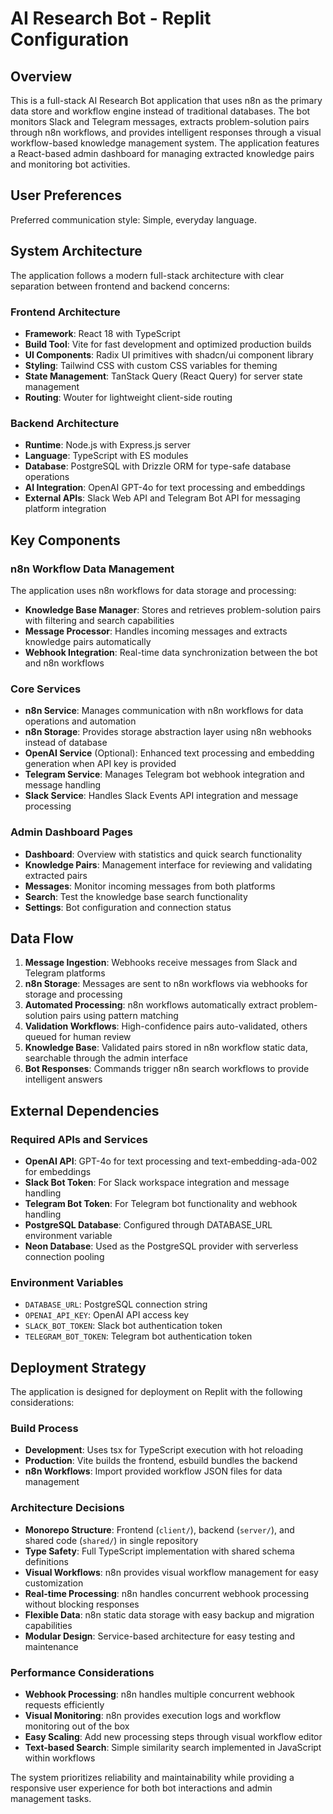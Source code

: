 # AI Research Bot - Replit Configuration

## Overview

This is a full-stack AI Research Bot application that uses n8n as the primary data store and workflow engine instead of traditional databases. The bot monitors Slack and Telegram messages, extracts problem-solution pairs through n8n workflows, and provides intelligent responses through a visual workflow-based knowledge management system. The application features a React-based admin dashboard for managing extracted knowledge pairs and monitoring bot activities.

## User Preferences

Preferred communication style: Simple, everyday language.

## System Architecture

The application follows a modern full-stack architecture with clear separation between frontend and backend concerns:

### Frontend Architecture
- **Framework**: React 18 with TypeScript
- **Build Tool**: Vite for fast development and optimized production builds
- **UI Components**: Radix UI primitives with shadcn/ui component library
- **Styling**: Tailwind CSS with custom CSS variables for theming
- **State Management**: TanStack Query (React Query) for server state management
- **Routing**: Wouter for lightweight client-side routing

### Backend Architecture
- **Runtime**: Node.js with Express.js server
- **Language**: TypeScript with ES modules
- **Database**: PostgreSQL with Drizzle ORM for type-safe database operations
- **AI Integration**: OpenAI GPT-4o for text processing and embeddings
- **External APIs**: Slack Web API and Telegram Bot API for messaging platform integration

## Key Components

### n8n Workflow Data Management
The application uses n8n workflows for data storage and processing:
- **Knowledge Base Manager**: Stores and retrieves problem-solution pairs with filtering and search capabilities
- **Message Processor**: Handles incoming messages and extracts knowledge pairs automatically
- **Webhook Integration**: Real-time data synchronization between the bot and n8n workflows

### Core Services
- **n8n Service**: Manages communication with n8n workflows for data operations and automation
- **n8n Storage**: Provides storage abstraction layer using n8n webhooks instead of database
- **OpenAI Service** (Optional): Enhanced text processing and embedding generation when API key is provided
- **Telegram Service**: Manages Telegram bot webhook integration and message handling
- **Slack Service**: Handles Slack Events API integration and message processing

### Admin Dashboard Pages
- **Dashboard**: Overview with statistics and quick search functionality
- **Knowledge Pairs**: Management interface for reviewing and validating extracted pairs
- **Messages**: Monitor incoming messages from both platforms
- **Search**: Test the knowledge base search functionality
- **Settings**: Bot configuration and connection status

## Data Flow

1. **Message Ingestion**: Webhooks receive messages from Slack and Telegram platforms
2. **n8n Storage**: Messages are sent to n8n workflows via webhooks for storage and processing
3. **Automated Processing**: n8n workflows automatically extract problem-solution pairs using pattern matching
4. **Validation Workflows**: High-confidence pairs auto-validated, others queued for human review
5. **Knowledge Base**: Validated pairs stored in n8n workflow static data, searchable through the admin interface
6. **Bot Responses**: Commands trigger n8n search workflows to provide intelligent answers

## External Dependencies

### Required APIs and Services
- **OpenAI API**: GPT-4o for text processing and text-embedding-ada-002 for embeddings
- **Slack Bot Token**: For Slack workspace integration and message handling
- **Telegram Bot Token**: For Telegram bot functionality and webhook handling
- **PostgreSQL Database**: Configured through DATABASE_URL environment variable
- **Neon Database**: Used as the PostgreSQL provider with serverless connection pooling

### Environment Variables
- `DATABASE_URL`: PostgreSQL connection string
- `OPENAI_API_KEY`: OpenAI API access key
- `SLACK_BOT_TOKEN`: Slack bot authentication token
- `TELEGRAM_BOT_TOKEN`: Telegram bot authentication token

## Deployment Strategy

The application is designed for deployment on Replit with the following considerations:

### Build Process
- **Development**: Uses tsx for TypeScript execution with hot reloading
- **Production**: Vite builds the frontend, esbuild bundles the backend
- **n8n Workflows**: Import provided workflow JSON files for data management

### Architecture Decisions
- **Monorepo Structure**: Frontend (`client/`), backend (`server/`), and shared code (`shared/`) in single repository
- **Type Safety**: Full TypeScript implementation with shared schema definitions
- **Visual Workflows**: n8n provides visual workflow management for easy customization
- **Real-time Processing**: n8n handles concurrent webhook processing without blocking responses
- **Flexible Data**: n8n static data storage with easy backup and migration capabilities
- **Modular Design**: Service-based architecture for easy testing and maintenance

### Performance Considerations
- **Webhook Processing**: n8n handles multiple concurrent webhook requests efficiently
- **Visual Monitoring**: n8n provides execution logs and workflow monitoring out of the box
- **Easy Scaling**: Add new processing steps through visual workflow editor
- **Text-based Search**: Simple similarity search implemented in JavaScript within workflows

The system prioritizes reliability and maintainability while providing a responsive user experience for both bot interactions and admin management tasks.